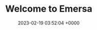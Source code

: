 ---
layout: test23
permalink: /test/
title:  "Welcome to Emersa"
date:   2023-02-19 03:52:04 +0000
categories: jekyll update
---